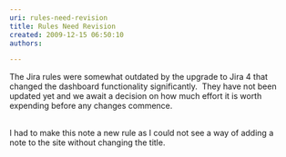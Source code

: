 ```yaml
---
uri: rules-need-revision
title: Rules Need Revision
created: 2009-12-15 06:50:10
authors:

---
```





<span class='intro'> The Jira rules were somewhat outdated by the upgrade to Jira 4 that changed the dashboard functionality significantly.&#160; They have not been updated yet and we await a decision on how much effort it is worth expending before any changes commence.&#160;<div>​<br><div>I had to make this note a new rule as I could not see a way of adding a note&#160;to the site without changing the title. 
</div></div> </span>




